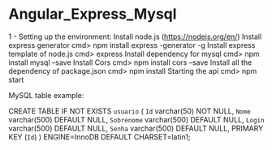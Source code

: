 # Angular_Express_Mysql

1 - Setting up the environment:
	Install node.js (https://nodejs.org/en/)
	Install express generator
		cmd> npm install express -generator -g
	Install express template of node.js
         cmd> express
	Install dependency for mysql
         cmd> npm install mysql –save
	Install Cors
        cmd> npm install cors –save
	Install all the dependency of package.json
		cmd> npm install
	Starting the api
		cmd> npm start
		
		
MySQL table example:

CREATE TABLE IF NOT EXISTS `usuario` (
 `Id` varchar(50) NOT NULL,
 `Nome` varchar(500) DEFAULT NULL,
 `Sobrenome` varchar(500) DEFAULT NULL,
 `Login` varchar(500) DEFAULT NULL,
 `Senha` varchar(500) DEFAULT NULL,
 PRIMARY KEY (`Id`)
 ) ENGINE=InnoDB DEFAULT CHARSET=latin1;